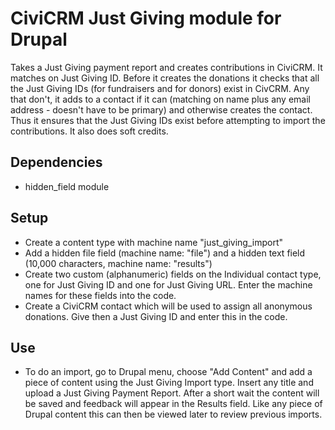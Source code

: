 # CiviCRM Just Giving module for Drupal

Takes a Just Giving payment report and creates contributions in CiviCRM. It matches on Just Giving ID. Before it creates the donations it checks that all the Just Giving IDs (for fundraisers and for donors) exist in CivCRM. Any that don't, it adds to a contact if it can (matching on name plus any email address - doesn't have to be primary) and otherwise creates the contact. Thus it ensures that the Just Giving IDs exist before attempting to import the contributions. It also does soft credits. 

## Dependencies
* hidden_field module

## Setup
* Create a content type with machine name "just_giving_import"
* Add a hidden file field (machine name: "file") and a hidden text field (10,000 characters, machine name: "results")
* Create two custom (alphanumeric) fields on the Individual contact type, one for Just Giving ID and one for Just Giving URL. Enter the machine names for these fields into the code.
* Create a CiviCRM contact which will be used to assign all anonymous donations. Give then a Just Giving ID and enter this in the code.

## Use
* To do an import, go to Drupal menu, choose "Add Content" and add a piece of content using the Just Giving Import type. Insert any title and upload a Just Giving Payment Report. After a short wait the content will be saved and feedback will appear in the Results field. Like any piece of Drupal content this can then be viewed later to review previous imports. 


